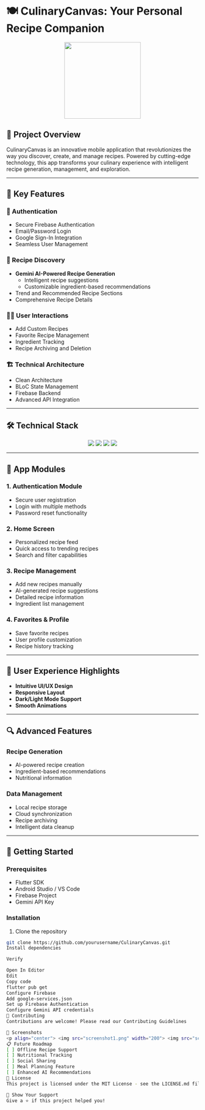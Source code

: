# 🍽️ CulinaryCanvas: Your Personal Recipe Companion

<p align="center">
  <img src="your_app_logo_path.png" width="200">
</p>

## 🌟 Project Overview

CulinaryCanvas is an innovative mobile application that revolutionizes the way you discover, create, and manage recipes. Powered by cutting-edge technology, this app transforms your culinary experience with intelligent recipe generation, management, and exploration.

---

## 🚀 Key Features

### 🔐 Authentication
- Secure Firebase Authentication
- Email/Password Login
- Google Sign-In Integration
- Seamless User Management

### 🍲 Recipe Discovery
- **Gemini AI-Powered Recipe Generation**
  - Intelligent recipe suggestions
  - Customizable ingredient-based recommendations
- Trend and Recommended Recipe Sections
- Comprehensive Recipe Details

### 🧑‍🍳 User Interactions
- Add Custom Recipes
- Favorite Recipe Management
- Ingredient Tracking
- Recipe Archiving and Deletion

### 🏗️ Technical Architecture
- Clean Architecture
- BLoC State Management
- Firebase Backend
- Advanced API Integration

---

## 🛠️ Technical Stack

<p align="center">
  <img src="https://img.shields.io/badge/Flutter-02569B?style=for-the-badge&logo=flutter&logoColor=white" />
  <img src="https://img.shields.io/badge/Dart-0175C2?style=for-the-badge&logo=dart&logoColor=white" />
  <img src="https://img.shields.io/badge/Firebase-FFCA28?style=for-the-badge&logo=firebase&logoColor=white" />
  <img src="https://img.shields.io/badge/Gemini-4285F4?style=for-the-badge&logo=google&logoColor=white" />
</p>

---

## 📱 App Modules

### 1. Authentication Module
- Secure user registration
- Login with multiple methods
- Password reset functionality

### 2. Home Screen
- Personalized recipe feed
- Quick access to trending recipes
- Search and filter capabilities

### 3. Recipe Management
- Add new recipes manually
- AI-generated recipe suggestions
- Detailed recipe information
- Ingredient list management

### 4. Favorites & Profile
- Save favorite recipes
- User profile customization
- Recipe history tracking

---

## 🌈 User Experience Highlights

- **Intuitive UI/UX Design**
- **Responsive Layout**
- **Dark/Light Mode Support**
- **Smooth Animations**

---

## 🔍 Advanced Features

### Recipe Generation
- AI-powered recipe creation
- Ingredient-based recommendations
- Nutritional information

### Data Management
- Local recipe storage
- Cloud synchronization
- Recipe archiving
- Intelligent data cleanup

---

## 🚀 Getting Started

### Prerequisites
- Flutter SDK
- Android Studio / VS Code
- Firebase Project
- Gemini API Key

### Installation

1. Clone the repository
```bash
git clone https://github.com/yourusername/CulinaryCanvas.git
Install dependencies

Verify

Open In Editor
Edit
Copy code
flutter pub get
Configure Firebase
Add google-services.json
Set up Firebase Authentication
Configure Gemini API credentials
🤝 Contributing
Contributions are welcome! Please read our Contributing Guidelines

📸 Screenshots
<p align="center"> <img src="screenshot1.png" width="200"> <img src="screenshot2.png" width="200"> <img src="screenshot3.png" width="200"> </p>
📋 Future Roadmap
[ ] Offline Recipe Support
[ ] Nutritional Tracking
[ ] Social Sharing
[ ] Meal Planning Feature
[ ] Enhanced AI Recommendations
📄 License
This project is licensed under the MIT License - see the LICENSE.md file for details

🌟 Show Your Support
Give a ⭐️ if this project helped you!
